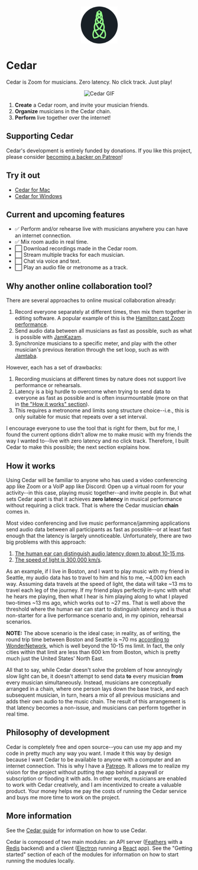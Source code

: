<p align="center"><a href="https://www.patreon.com/garrettnewman" target="_blank" rel="noopener noreferrer"><img width="100" src="https://raw.githubusercontent.com/gasnew/cedar/master/client/public/icons/icon.png" alt="Cedar logo"></a></p>

# Cedar

Cedar is Zoom for musicians. Zero latency. No click track. Just play!

<p align="center"><img width="400" src="https://github.com/user-attachments/assets/b5e0aa6a-db61-4622-b96d-e2b02edefcab" alt="Cedar GIF" /></p>

1. **Create** a Cedar room, and invite your musician friends.
2. **Organize** musicians in the Cedar chain.
3. **Perform** live together over the internet!

## Supporting Cedar

Cedar's development is entirely funded by donations. If you like this project,
please consider [becoming a backer on
Patreon](https://www.patreon.com/garrettnewman)!

## Try it out

* [Cedar for Mac](https://github.com/gasnew/cedar/releases/download/v0.7.2/cedar-0.7.2.dmg)
* [Cedar for Windows](https://github.com/gasnew/cedar/releases/download/v0.7.2/cedar-Setup-0.7.2.exe)

## Current and upcoming features

* :white_check_mark: Perform and/or rehearse live with musicians anywhere you can
have an internet connection.
* :white_check_mark: Mix room audio in real time.
* :white_large_square: Download recordings made in the Cedar room.
* :white_large_square: Stream multiple tracks for each musician.
* :white_large_square: Chat via voice and text.
* :white_large_square: Play an audio file or metronome as a track.

## Why another online collaboration tool?

There are several approaches to online musical collaboration already:

1. Record everyone separately at different times, then mix them together in
  editing software. A popular example of this is the [Hamilton cast Zoom
  performance](https://www.youtube.com/watch?v=cqvVL8IurMw&ab_channel=SomeGoodNews).
2. Send audio data between all musicians as fast as possible, such as what is
   possible with [JamKazam](https://www.jamkazam.com/).
3. Synchronize musicians to a specific meter, and play with the other
   musician's previous iteration through the set loop, such as with
   [Jamtaba](https://jamtaba-music-web-site.appspot.com/).

However, each has a set of drawbacks:

1. Recording musicians at different times by nature does not support live
   performance or rehearsals.
2. Latency is a big hurdle to overcome when trying to send data to everyone as
   fast as possible and is often insurmountable (more on that in [the "How it
   works" section](#how-it-works)).
3. This requires a metronome and limits song structure choice--i.e., this is
   only suitable for music that repeats over a set interval.

I encourage everyone to use the tool that is right for them, but for me, I
found the current options didn't allow me to make music with my friends the way
I wanted to--live with zero latency and no click track. Therefore, I built
Cedar to make this possible; the next section explains how.

## How it works

Using Cedar will be familiar to anyone who has used a video conferencing app
like Zoom or a VoIP app like Discord: Open up a virtual room for your
activity--in this case, playing music together--and invite people in. But what
sets Cedar apart is that it achieves **zero latency** in musical performance
without requiring a click track. That is where the Cedar musician **chain**
comes in.

Most video conferencing and live music performance/jamming applications send
audio data between all participants as fast as possible--or at least fast
enough that the latency is largely unnoticeable. Unfortunately, there are two
big problems with this approach:

1. [The human ear can distinguish audio latency down to about 10-15
   ms](http://whirlwindusa.com/support/tech-articles/opening-pandoras-box/).
2. [The speed of light is 300,000
   km/s](https://en.wikipedia.org/wiki/Speed_of_light).

As an example, if I live in Boston, and I want to play music with my friend in
Seattle, my audio data has to travel to him and his to me, ~4,000 km each way.
Assuming data travels at the speed of light, the data will take ~13 ms to
travel each leg of the journey. If my friend plays perfectly in-sync with what
he hears me playing, then what I hear is him playing along to what I played
two-times ~13 ms ago, which works out to ~27 ms. That is well above the
threshold where the human ear can start to distinguish latency and is thus a
non-starter for a live performance scenario and, in my opinion, rehearsal
scenarios.

**NOTE:** The above scenario is the ideal case; in reality, as of writing, the
round trip time between Boston and Seattle is ~70 ms [according to
WonderNetwork](https://wondernetwork.com/pings/Boston/Seattle), which is well
beyond the 10-15 ms limit. In fact, the only cities within that limit are less
than 600 km from Boston, which is pretty much just the United States' North
East.

All that to say, while Cedar doesn't solve the problem of how annoyingly slow
light can be, it doesn't attempt to send data **to** every musician **from**
every musician simultaneously. Instead, musicians are conceptually arranged in
a chain, where one person lays down the base track, and each subsequent
musician, in turn, hears a mix of all previous musicians and adds their own
audio to the music chain. The result of this arrangement is that latency
becomes a non-issue, and musicians can perform together in real time.

## Philosophy of development

Cedar is completely free and open source--you can use my app and my code in
pretty much any way you want. I made it this way by design because I want Cedar
to be available to anyone with a computer and an internet connection. This is
why I have a [Patreon](https://www.patreon.com/garrettnewman). It allows me to
realize my vision for the project without putting the app behind a paywall or
subscription or flooding it with ads. In other words, musicians are enabled to
work with Cedar creatively, and I am incentivized to create a valuable product.
Your money helps me pay the costs of running the Cedar service and buys me more
time to work on the project.

## More information

See the [Cedar
guide](https://docs.google.com/document/d/1PVJNlb559fR8R25e_IGvXknX7L8K01HqyJM_XQ0atr8/edit?usp=sharing)
for information on how to use Cedar.

Cedar is composed of two main modules: an API server
([Feathers](http://feathersjs.com) with a [Redis](https://redis.io/) backend)
and a client ([Electron](https://www.electronjs.org/) running a
[React](https://reactjs.org/) app). See the "Getting started" section of each
of the modules for information on how to start running the modules locally.
